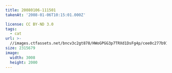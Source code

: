 ```yaml
---
title: 20080106-111501
takenAt: '2008-01-06T10:15:01.000Z'

license: CC BY-ND 3.0
tags:
  - cat
url: >-
  //images.ctfassets.net/bncv3c2gt878/HWoGPGG3p7TRXd1DsFg4p/cee0c277b91005dbfbe86815560288c1/20080106-111501_4559763331_o
size: 2315679
image:
  width: 3008
  height: 2000
---
```

